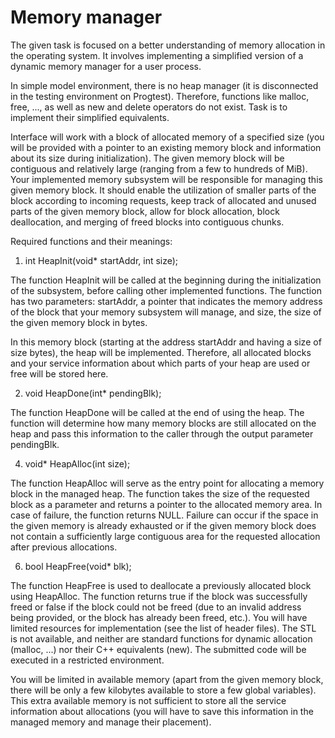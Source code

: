 # Memory manager

The given task is focused on a better understanding of memory allocation in the operating system. It involves implementing a simplified version of a dynamic memory manager for a user process.

In simple model environment, there is no heap manager (it is disconnected in the testing environment on Progtest). Therefore, functions like malloc, free, ..., as well as new and delete operators do not exist. Task is to implement their simplified equivalents.

Interface will work with a block of allocated memory of a specified size (you will be provided with a pointer to an existing memory block and information about its size during initialization). The given memory block will be contiguous and relatively large (ranging from a few to hundreds of MiB). Your implemented memory subsystem will be responsible for managing this given memory block. It should enable the utilization of smaller parts of the block according to incoming requests, keep track of allocated and unused parts of the given memory block, allow for block allocation, block deallocation, and merging of freed blocks into contiguous chunks.

Required functions and their meanings:

1. int HeapInit(void* startAddr, int size);
   
The function HeapInit will be called at the beginning during the initialization of the subsystem, before calling other implemented functions. The function has two parameters: startAddr, a pointer that indicates the memory address of the block that your memory subsystem will manage, and size, the size of the given memory block in bytes.

In this memory block (starting at the address startAddr and having a size of size bytes), the heap will be implemented. Therefore, all allocated blocks and your service information about which parts of your heap are used or free will be stored here.

2. void HeapDone(int* pendingBlk);
   
The function HeapDone will be called at the end of using the heap. The function will determine how many memory blocks are still allocated on the heap and pass this information to the caller through the output parameter pendingBlk.

4. void* HeapAlloc(int size);
   
The function HeapAlloc will serve as the entry point for allocating a memory block in the managed heap. The function takes the size of the requested block as a parameter and returns a pointer to the allocated memory area. In case of failure, the function returns NULL. Failure can occur if the space in the given memory is already exhausted or if the given memory block does not contain a sufficiently large contiguous area for the requested allocation after previous allocations.

6. bool HeapFree(void* blk);
   
The function HeapFree is used to deallocate a previously allocated block using HeapAlloc. The function returns true if the block was successfully freed or false if the block could not be freed (due to an invalid address being provided, or the block has already been freed, etc.). You will have limited resources for implementation (see the list of header files). The STL is not available, and neither are standard functions for dynamic allocation (malloc, ...) nor their C++ equivalents (new). The submitted code will be executed in a restricted environment. 

You will be limited in available memory (apart from the given memory block, there will be only a few kilobytes available to store a few global variables). This extra available memory is not sufficient to store all the service information about allocations (you will have to save this information in the managed memory and manage their placement).
